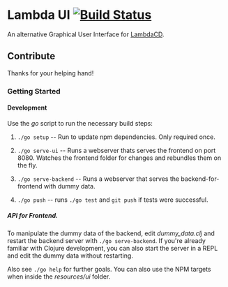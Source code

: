 Lambda UI [![Build Status](https://travis-ci.org/sroidl/lambda-ui.svg?branch=master)](https://travis-ci.org/sroidl/lambda-ui)
==========
An alternative Graphical User Interface for [LambdaCD](https://github.com/flosell/lambdacd).

## Contribute

Thanks for your helping hand!

### Getting Started

#### Development
Use the _go_ script to run the necessary build steps:

1. `./go setup` -- Run to update npm dependencies. Only required once.
2. `./go serve-ui` -- Runs a webserver thats serves the frontend on port 8080. Watches the frontend folder for changes and rebundles them on the fly.
3. `./go serve-backend` -- Runs a webserver that serves the backend-for-frontend with dummy data.

4. `./go push` -- runs `./go test` and `git push` if tests were successful.


##### API for Frontend.
To manipulate the dummy data of the backend, edit _dummy_data.clj_ and restart the backend server with `./go serve-backend`.
If you're already familiar with Clojure development, you can also start the server in a REPL and edit the dummy data without restarting.



Also see `./go help` for further goals.
You can also use the NPM targets when inside the _resources/ui_ folder.
